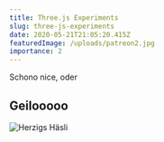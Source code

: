 ```yaml
---
title: Three.js Experiments
slug: three-js-experiments
date: 2020-05-21T21:05:20.415Z
featuredImage: /uploads/patreon2.jpg
importance: 2
---
```

Schono nice, oder



## Geilooooo

![Herzigs Häsli](/uploads/1.jpg "aaa")